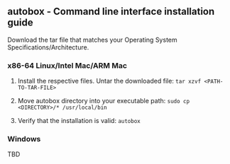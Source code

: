 ## autobox - Command line interface installation guide

Download the tar file that matches your Operating System Specifications/Architecture.

### x86-64 Linux/Intel Mac/ARM Mac

1. Install the respective files. Untar the downloaded file: `tar xzvf <PATH-TO-TAR-FILE>`

2. Move autobox directory into your executable path: `sudo cp <DIRECTORY>/* /usr/local/bin`

3. Verify that the installation is valid: `autobox`

### Windows

TBD
